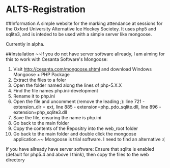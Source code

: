 # ALTS-Registration

##Information
A simple website for the marking attendance at sessions 
for the Oxford University Alternative Ice Hockey Societey.
It uses php5 and sqlite3, and is inteded to be used with a
simple server like mongoose.

Currently in alpha.

##Installation
~~If you do not have server software allready, I am aiming for this to work with Cesanta Software's Mongoose:
1.  Visit http://cesanta.com/mongoose.shtml and download Windows Mongoose + PHP Package
2.  Extract the files to a foler
3.  Open the folder named along the lines of php-5.X.X
4.  Find the file names php.ini-development
5.  Rename it to php.ini
6.  Open the file and uncomment (remove the leading ;): line 721 - extension_dir = ext, line 885 - extension=php_pdo_sqlite.dll, line 896 - extension=php_sqlite3.dll
7.  Save the file, ensuring the name is php.ini
8.  Go back to the main folder
9.  Copy the contents of the Repositry into the web_root folder
10. Go back to the main folder and double click the mongoose application.~~
Mongoose is trial software. I need to find an alternative :(

If you have allready have server software: Ensure that sqlite is enabled (default for php5.4 and above I think), then copy the files to the web directory